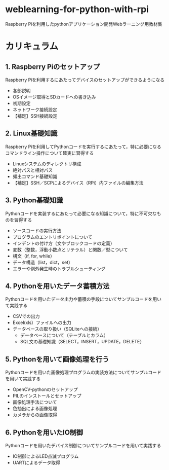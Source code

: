 # weblearning-for-python-with-rpi
Raspberry Piを利用したpythonアプリケーション開発Webラーニング用教材集


# カリキュラム

## 1. Raspberry Piのセットアップ

Raspberry Piを利用するにあたってデバイスのセットアップができるようになる

- 各部説明
- OSイメージ取得とSDカードへの書き込み
- 初期設定
- ネットワーク接続設定
- 【補足】SSH接続設定

## 2. Linux基礎知識

Raspberry Piを利用してPythonコードを実行するにあたって，特に必要になるコマンドライン操作について確実に習得する

- Linuxシステムのディレクトリ構成
- 絶対パスと相対パス
- 頻出コマンド基礎知識
- 【補足】SSH／SCPによるデバイス（RPi）内ファイルの編集方法

## 3. Python基礎知識

Pythonコードを実装するにあたって必要になる知識について，特に不可欠なものを習得する

- ソースコードの実行方法
- プログラムのエントリポイントについて
- インデントの付け方（文やブロックコードの定義）
- 変数（整数，浮動小数点とリテラル）と関数／型について
- 構文（if, for, while）
- データ構造（list，dict，set）
- エラーや例外発生時のトラブルシューティング

## 4. Pythonを用いたデータ蓄積方法

Pythonコードを用いたデータ出力や蓄積の手段についてサンプルコードを用いて実践する

- CSVでの出力
- Excel(xls）ファイルへの出力
- データベースの取り扱い（SQLiteへの接続）
	- データベースについて（テーブルとカラム）		
	- SQL文の基礎知識（SELECT，INSERT，UPDATE，DELETE）		

## 5. Pythonを用いて画像処理を行う

Pythonコードを用いた画像処理プログラムの実装方法についてサンプルコードを用いて実践する

- OpenCV-pythonのセットアップ
- PILのインストールとセットアップ
- 画像処理手法について
- 色抽出による画像処理
- カメラからの画像取得


## 6. Pythonを用いたIO制御	

Pythonコードを用いたデバイス制御についてサンプルコードを用いて実践する

- IO制御によるLED点滅プログラム
- UARTによるデータ取得
